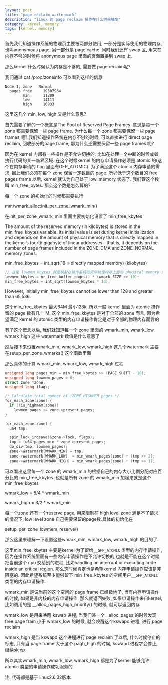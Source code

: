 ```yaml
---
layout: post
title: "page reclaim wartermark" 
description: "linux 的 page reclaim 操作在什么时候触发"
category: kernel, memory
tags: [kernel, memory]
---
```


首先我们知道操作系统的物理页主要被两部分使用, 一部分是实际使用的物理内存, 也叫anonymous page, 另一部分是 page cache. 同时我们还有 swap 区, 用来在内存不够的时候将 anonymous page 里面的页面置换到 swap 上. 

那么kernel 什么时候认为内存是不够的, 需要做 page reclaim呢?

我们通过 cat /proc/zoneinfo 可以看到这样的信息

```
Node 1, zone   Normal
  pages free     19387934
        min      11289
        low      14111
        high     16933
```
这里这几个 min, low, high 又是什么意思?

首先需要了解的一个概念是The Pool of Reserved Page Frames. 意思是每一个 zone 都需要保留一些 page frame. 为什么每一个 zone 都需要保留一些 page frames 呢? 我们知道操作系统在内存不够的时候, 可以直接进行 direct page reclaim, 回收部分的page frame, 那为什么还需要保留一些 page frames 呢?

因为在 kernel 内部有一些操作是不允许切换的, 比如在处理一个中断的时候或者执行代码的某一临界区域. 在这个时候kernel 的内存申请操作必须是 atomic 的(这个在内存申请的 flag 里面有GFP_ATOMIC). 为了满足这个 atomic 内存申请的需求, 因此我们必须在每个 zone 保留一定数目的 page. 所以低于这个数目的 free pages frame 以后, kernel 就认为自己处于 low_memory 状态了. 我们管这个数叫 min_free_bytes. 那么这个数是怎么算的?

每一个 zone 的初始化的时候都需要执行

mm/wmark_alloc:init_per_zone_wmark_min() 


在init_per_zone_wmark_min 里面主要初始化设置了 min_free_kbytes 

The amount of the reserved memory (in kilobytes) is stored in the min_free_kbytes variable. Its initial value is set during kernel initialization and depends on the amount of physical memory that is directly mapped in the kernel’s fourth gigabyte of linear addresses—that is, it depends on the number of page frames included in the ZONE_DMA and ZONE_NORMAL memory zones:

min_free_kbytes = int_sqrt(16 × directly mapped memory)     (kilobytes)

```c
// 这里 lowmem_kbytes 就是映射在操作系统的实际物理内存上面的 physical memory 的 page 数, 其实就是 ZONE_DMA + ZONE_NORMAL 的 page
lowmem_kbytes = nr_free_buffer_pages() * (wmark_SIZE >> 10);
min_free_kbytes = int_sqrt(lowmem_kbytes * 16);
```

However, initially min_free_kbytes cannot be lower than 128 and greater than 65,536.

这个min_free_kbytes 最大64M 最小128k,  所以一般 kernel 里面为 atomic 操作留的 page 数有几十 M. 这个 min_free_kbytes 是对于全部的 zone 而言,  因为希望满足 kernel 的 atomic 类型的内存申请操作肯定是对于全部的物理内存而言的

有了这个概念以后, 我们就知道每一个 zone 里面的 wmark_min, wmark_low, wmark_high 这些 watermark 数值是什么意思了

然后接下来设置wmark_min, wmark_low, wmark_high 这几个watermark 主要在setup_per_zone_wmarks() 这个函数里面

那么具体的计算 wmark_min, wmark_low, wmark_high 过程

```c
unsigned long pages_min = min_free_kbytes >> (PAGE_SHIFT - 10);
unsigned long lowmem_pages = 0;
struct zone *zone;
unsigned long flags;

/* Calculate total number of !ZONE_HIGHMEM pages */
for_each_zone(zone) {
  if (!is_highmem(zone))
    lowmem_pages += zone->present_pages;
}

for_each_zone(zone) {
  u64 tmp;

  spin_lock_irqsave(&zone->lock, flags);
  tmp = (u64)pages_min * zone->present_pages;
  do_div(tmp, lowmem_pages);
  zone->watermark[WMARK_MIN] = tmp;
  zone->watermark[WMARK_LOW]  = min_wmark_pages(zone) + (tmp >> 2);
  zone->watermark[WMARK_HIGH] = min_wmark_pages(zone) + (tmp >> 1);

```

可以看出这里每一个 zone 的 wmark_min 的根据自己的内存大小比例分配对应百分比的 min_free_kbytes. 也就是所有 zone 的 wmark_min 加起来就是这个 min_free_kbytes

wmark_low = 5/4 * wmark_min

wmark_high = 3/2 * wmark_min

每一个zone 还有一个reserve page, 用来限制在 high level zone 满足不了请求的情况下, low level zone 自己需要保留的page数.具体的初始化在

setup_per_zone_lowmem_reserve()

那么这里来理解一下设置这些wmark_min, wmark_low, wmark_high 的目的了.

这里min_free_kbytes 主要是kernel 为了留给`__GFP_ATOMIC` 类型的内存申请操作, 因为在操作系统里面有一些内存申请操作是不允许切换的,也就是不能在这个时候把当前这个 cpu 交给别的进程, 比如handling an interrupt or executing code inside an critical region. 那么这时候肯定也是希望kernel 内存申请操作应该是非阻塞的. 因此希望系统至少能够留下 min_free_kbytes 的空间用户`__GFP_ATOMIC` 类型的内存申请操作.

wmark_min 是说当前的这个空闲的 page frame 已经极地了, 当有内存申请操作的时候, 如果是非内核的内存申请操作, 那么就返回失败, 如果申请操作来自kernel, 比如调用的是 __alloc_pages_high_priority() 的时候, 就可以返回内存

wmark_low 是用来唤醒 kswap 进程, 当我们某一个__alloc_pages 的时候发现 free page fram 小于 wmark_low 的时候, 就会唤醒这个kswapd 进程, 进行 page reclaim

wmark_high 是当 kswapd 这个进程进行 page reclaim 了以后, 什么时候停止的标志, 只有当 page frame 大于这个 pagh_high 的时候, kswapd 进程才会停止, 继续sleep

所以其实wmark_min, wmark_low, wmark_high 都是为了kernel 能够允许atomic 类型的申请操作成功服务的

注: 代码都是基于 linux2.6.32版本

